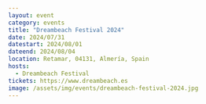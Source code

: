 ```yaml
---
layout: event
category: events
title: "Dreambeach Festival 2024"
date: 2024/07/31
datestart: 2024/08/01
dateend: 2024/08/04
location: Retamar, 04131, Almería, Spain
hosts:
  - Dreambeach Festival
tickets: https://www.dreambeach.es
image: /assets/img/events/dreambeach-festival-2024.jpg
---
```


